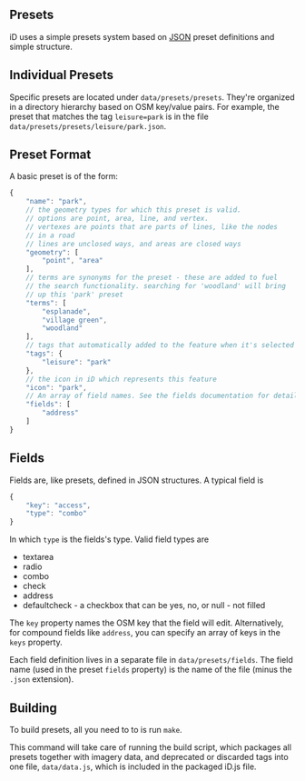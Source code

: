 ## Presets

iD uses a simple presets system based on [JSON](http://en.wikipedia.org/wiki/JSON)
preset definitions and simple structure.

## Individual Presets

Specific presets are located under `data/presets/presets`. They're organized in a
directory hierarchy based on OSM key/value pairs. For example, the preset that matches
the tag `leisure=park` is in the file `data/presets/presets/leisure/park.json`.

## Preset Format

A basic preset is of the form:

```javascript
{
    "name": "park",
    // the geometry types for which this preset is valid.
    // options are point, area, line, and vertex.
    // vertexes are points that are parts of lines, like the nodes
    // in a road
    // lines are unclosed ways, and areas are closed ways
    "geometry": [
        "point", "area"
    ],
    // terms are synonyms for the preset - these are added to fuel
    // the search functionality. searching for 'woodland' will bring
    // up this 'park' preset
    "terms": [
        "esplanade",
        "village green",
        "woodland"
    ],
    // tags that automatically added to the feature when it's selected
    "tags": {
        "leisure": "park"
    },
    // the icon in iD which represents this feature
    "icon": "park",
    // An array of field names. See the fields documentation for details of what's valid here.
    "fields": [
        "address"
    ]
}
```

## Fields

Fields are, like presets, defined in JSON structures. A typical field is

```js
{
    "key": "access",
    "type": "combo"
}
```

In which `type` is the fields's type. Valid field types are

* textarea
* radio
* combo
* check
* address
* defaultcheck - a checkbox that can be yes, no, or null - not filled

The `key` property names the OSM key that the field will edit. Alternatively, for
compound fields like `address`, you can specify an array of keys in the `keys`
property.

Each field definition lives in a separate file in `data/presets/fields`. The field
name (used in the preset `fields` property) is the name of the file (minus the `.json`
extension).

## Building

To build presets, all you need to to is run `make`.

This command will take care of running the build script, which packages all presets
together with imagery data, and deprecated or discarded tags into one file, `data/data.js`,
which is included in the packaged iD.js file.
